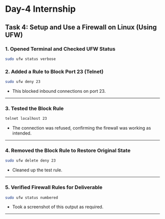 # Day-4 Internship
## Task 4: Setup and Use a Firewall on Linux (Using UFW)
### 1. Opened Terminal and Checked UFW Status
```bash
sudo ufw status verbose
```

### 2. Added a Rule to Block Port 23 (Telnet)
```bash
sudo ufw deny 23
```
- This blocked inbound connections on port 23.

---

### 3. Tested the Block Rule
```bash
telnet localhost 23
```
- The connection was refused, confirming the firewall was working as intended.

---


### 4. Removed the Block Rule to Restore Original State
```bash
sudo ufw delete deny 23
```
- Cleaned up the test rule.

---


### 5. Verified Firewall Rules for Deliverable
```bash
sudo ufw status numbered
```
- Took a screenshot of this output as required.

---

